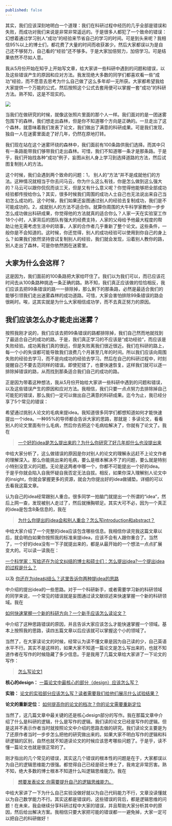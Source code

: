 ```yaml
---
published: false
---
```


其实，我们应该深刻地明白一个道理：我们在科研过程中经历的几乎全部是错误和失败，而成功对我们来说是非常非常遥远的。于是很多人都犯了一个致命的错误：幻想着通过学习别人“成功”的经验来节省自己的学习的时间。可是到头来呢？我相信95%以上的博士们，都花费了大量的时间而收获甚少。然后大家都误以为是自己还不够努力，自己看的“经验”还不够多。于是大家加倍努力，加倍学习。可是结果依然不尽如人意。

我从5月份开始在知乎上开始写文章，给大家讲一些科研中遇到的问题和错误，以及这些错误产生的原因和应对方法。我发现绝大多数的同学们都喜欢看一些“成功”经验，而不愿意去思考为什么自己做了这么多年却一无所获。大家都希望我给大家提供一个万能的公式，然后按照这个公式去套用便可以掌握一套“成功”的科研方法。熟不知，这是不现实的。

![]({{site.baseurl}}/images/14/aa.jpg)

当我们在做研究的时候，就像这张照片里面的那个人一样。我们面对的是一团迷雾包围下的森林，我们想走出森林，但是你不知道哪个方向是正确的。一旦走出了这个森林，就意味着我们发表了论文，我们做出了满意的科研成果。可是我们发现，独自一人在迷雾里面走了好几年，仍然在原地打转。

我们现在站在这个迷雾环绕的森林中，我们面前有100条路供我们选择。而其中只有一条路能带我们够带我们走出森林。可惜，我们不知道哪一条才是那条路。于是乎，我们开始找各种“成功”例子，妄图从别人身上学习到选择道路的方法，然后试图复制别人的方法。

这个时候，我们会遇到两个致命的问题：1， 别人的“方法“并不是成就他们的方法。这种情况就相当于你去问马云，你为什么这么有钱，你是怎么做到这么强大的？马云可以跟你侃侃而谈三天，但是又有什么意义呢？你觉得他能够把全部成功经验都传授给你么？其实，很多时候我们周围的成功人士自己也无法说出来自己当初怎么成功的。这个时候，我们如果还妄图通过别人的经验去复制成功，我们是不可能成功的。2，成就别人的方法不适合你。就算你周围的大牛科学家教你一步步怎么成功做出科研成果，你觉得他的方法就真的适合你么？人家一天在实验室工作18个小时，人家背后的团队有强大的经费支持，人家的父母给予他最大程度的帮助让他无需考虑生活中的琐事，人家的合作者几乎重新了整个论文。这些条件，一般你是不会知道的。这时候，你还觉得，别人的成功经验可以使用到你自己的身上么？如果我们依然坚持尝试复制别人的经验，我们就会发现，沿着别人教你的路，别人走出了森林，可是你依然困在迷雾里。

## 大家为什么会这样？
这是因为，我们面前的100条路把大家给吓住了。我们以为我们可以，而已应该花时间去从100条路种挑选一条正确的路。熟不知，我们真正应该做的恰恰相反，我们应该去把99条错误的路一一排除掉，那么剩下的那条路，必然是最适合我们的能够引领我们走出迷雾森林的成功道路。可惜，大家会害怕排除99条错误的路会很耗时。唉，这其实就是为什么大家相信成功学，而不去真正努力的原因。

## 我们应该怎么办才能走出迷雾？
按照我刚才说的，我们应该去把99条错误的路都排除掉，我们自己然而地就找到了最适合自己的成功的路。于是，我们真正学习的不应该是“成功经验“，而应该是失败经验。成功离我们真的很远，但是失败离我们很近很近。我们在科研的路上，每一个小的失误都可能导致我们浪费几个月甚至几年的时间。所以我们应该向周围失败的经验去学习，而不是向成功的经验去学习。然后在自己的科研过程中，时刻提醒自己不要去范同样的错误。即使犯错了，也要快速恢复。这样我们就可以逐一排除掉错误的路，从而找到那条适合我们自己的成功的路。

正是因为带着这种想法，我从5月份开始给大家讲一些科研中遇到的问题和错误，以及这些错误产生的原因和应对方法。我相信，我们只要一点点努力去排除掉自己可能犯的错误，那么我们一定可以做出自己满意的科研成果。迄今为止，我已经分享了5个常见的错误：

希望通过挑别人论文的毛病来提idea。我知道很多同学们都想知道如何才能快速提出一个idea。一种95%的导师都会告诉大家的思路，那就是：多读论文，看看别人的论文里面有什么毛病，然后你去把这个毛病给解决了，你就有了论文了。我在

> [一个好的idea是怎么提出来的？为什么你研究了好几年却什么也没提出来](https://scientist-with-logic.github.io/%E4%B8%80%E4%B8%AA%E5%A5%BD%E7%9A%84idea%E6%98%AF%E6%80%8E%E4%B9%88%E6%8F%90%E5%87%BA%E6%9D%A5%E7%9A%84-%E4%B8%BA%E4%BB%80%E4%B9%88%E4%BD%A0%E7%A0%94%E7%A9%B6%E4%BA%86%E5%A5%BD%E5%87%A0%E5%B9%B4%E5%8D%B4%E4%BB%80%E4%B9%88%E4%B9%9F%E6%B2%A1%E6%8F%90%E5%87%BA%E6%9D%A5/)

中给大家分析了，这么做错误的原因是你对别人的论文的理解永远赶不上论文作者的理解深入。那么你能挑出来的毛病，要么是根本解决不了的问题，要么就是特别小特别没意义的问题。无论是这两者中哪一个，你都不可能提出一个好的idea。于是乎你就会陷入自我怀疑自我否定无法自拔。相反，如果你深入理解别人论文中的insight，你就会掌握更多的资源，就会为你提出好的idea做铺垫。详细的可以去看我这篇文章。

认为自己的idea经常跟别人重合。很多同学一拍脑门就提出一个所谓的“idea“，然后上网一查，发现被别人走过了，然后就捶胸顿足。其实大可不必，因为一个真正的idea是包含8条信息的，我在

> [为什么你提出的idea会和别人重合？怎么写introduction和abstract？](https://scientist-with-logic.github.io/%E4%B8%BA%E4%BB%80%E4%B9%88%E4%BD%A0%E6%8F%90%E5%87%BA%E7%9A%84idea%E4%BC%9A%E5%92%8C%E5%88%AB%E4%BA%BA%E9%87%8D%E5%90%88-%E6%80%8E%E4%B9%88%E5%86%99introduction%E5%92%8Cabstract/)

中给大家介绍了一个完整的idea应该包含哪些信息。我相信你读完我这篇文章以后，就会明白如果你按照我的标准来提idea，应该不会有人跟你重合了。当然了，一个好的idea没有一下子就提出来的，都是从最开始的一个想法一点点扩展变大的。可以读一读我在：

[一个科学家：写给还在为论文纠结的博士和硕士们：怎么提出idea?一个提出idea的过程是什么？](https://zhuanlan.zhihu.com/p/376326025)

以及
[你还在为idea纠结么？这里告诉你两种提idea的思路](https://scientist-with-logic.github.io/%E4%BD%A0%E8%BF%98%E5%9C%A8%E4%B8%BAidea%E7%BA%A0%E7%BB%93%E4%B9%88-%E8%BF%99%E9%87%8C%E5%91%8A%E8%AF%89%E4%BD%A0%E4%B8%A4%E7%A7%8D%E6%8F%90idea%E7%9A%84%E6%80%9D%E8%B7%AF/)

中介绍的提出idea的一些思路。对于一个科研新手，或者需要学习新的科研领域的同学来说，一个常见的错误就是妄图通过读文献综述来快速掌握一个新的科研领域。我在

[如何快速掌握一个新的科研方向？一个新手应该怎么读论文？](https://scientist-with-logic.github.io/%E7%AD%94%E7%96%91-1-%E5%A6%82%E4%BD%95%E5%BF%AB%E9%80%9F%E6%8E%8C%E6%8F%A1%E4%B8%80%E4%B8%AA%E6%96%B0%E7%9A%84%E7%A7%91%E7%A0%94%E6%96%B9%E5%90%91-%E4%B8%80%E4%B8%AA%E6%96%B0%E6%89%8B%E5%BA%94%E8%AF%A5%E6%80%8E%E4%B9%88%E8%AF%BB%E8%AE%BA%E6%96%87/)

中介绍了这种思路错误的原因，并且告诉大家应该怎么才能快速掌握一个领域。基本上按照我的思路，读四五篇文章以后应该就可以掌握这个小的领域了。

当然了，在大家读论文的时候，经常认为读不懂文章是因为自己读的少，自己英语水平不行。其实不是这样的，如果大家不知道一篇论文是怎么写出来的，也就不知道作者在写作的时候隐藏了多少信息。于是我用了几篇文章给大家讲了一下论文的写作：

> [怎么写论文1](https://scientist-with-logic.github.io/%E6%80%8E%E4%B9%88%E5%86%99%E8%AE%BA%E6%96%871/)

**核心的design：** [一篇论文中最核心的部分（design）应该怎么写？](https://scientist-with-logic.github.io/%E4%B8%80%E7%AF%87%E8%AE%BA%E6%96%87%E4%B8%AD%E6%9C%80%E6%A0%B8%E5%BF%83%E7%9A%84%E9%83%A8%E5%88%86-design-%E5%BA%94%E8%AF%A5%E6%80%8E%E4%B9%88%E5%86%99-%E4%B8%BA%E4%BB%80%E4%B9%88%E8%AF%BB%E4%BA%86%E5%A4%A7%E9%87%8F%E7%9A%84%E6%96%87%E7%AB%A0%E5%8D%B4%E6%AF%AB%E6%97%A0%E6%94%B6%E8%8E%B7/)

**实验：** [论文的实验部分应该怎么写？读者需要我们给他们展示什么试验结果？](https://scientist-with-logic.github.io/%E8%AE%BA%E6%96%87%E7%9A%84%E5%AE%9E%E9%AA%8C%E9%83%A8%E5%88%86%E5%BA%94%E8%AF%A5%E6%80%8E%E4%B9%88%E5%86%99-%E8%AF%BB%E8%80%85%E9%9C%80%E8%A6%81%E6%88%91%E4%BB%AC%E7%BB%99%E4%BB%96%E4%BB%AC%E5%B1%95%E7%A4%BA%E4%BB%80%E4%B9%88%E8%AF%95%E9%AA%8C%E7%BB%93%E6%9E%9C/)

**论文的重新定位：** [如何提高你的论文的档次？你的论文需要重新定位](https://scientist-with-logic.github.io/%E5%A6%82%E4%BD%95%E6%8F%90%E9%AB%98%E4%BD%A0%E7%9A%84%E8%AE%BA%E6%96%87%E7%9A%84%E6%A1%A3%E6%AC%A1-%E4%BD%A0%E7%9A%84%E8%AE%BA%E6%96%87%E9%9C%80%E8%A6%81%E9%87%8D%E6%96%B0%E5%AE%9A%E4%BD%8D/)

当然了，这几篇文章中最关键的还是核心design部分的写作。我在那篇文章中介绍了什么是科研的逻辑，什么是写作的逻辑。我们读的论文已经是写作的逻辑。但是这并不表示作者当时就按照论文中介绍的思路去做的研究。我们读论文主要是为了还原作者当时一步步怎么把他的研究做出来的。如果大家不明白写作的逻辑和科研逻辑的区别，自然也就不知道读论文的时候应该思考哪些问题了。于是乎，读不懂一篇论文也就是很正常的了。

刚才指出的几个常见的错误，其实这几个错误的根本性的问题是在于，大家都误以为自己的逻辑思维能力很强。都觉得自己已经是硕士博士了，我肯定非常厉害。熟不知，绝大多数的博士根本不知道什么叫逻辑思维能力。我在

> [想要发表论文,你需要提升自己的逻辑思维能力。](https://scientist-with-logic.github.io/%E9%80%BB%E8%BE%91/)

中给大家讲了一下为什么自己实验没做好就以为自己代码能力不行，文章没读懂就以为自己数学能力不行。其实这都是错误的。这些错误的背后，都是逻辑思维的问题！在未来，我会继续分享科研过程中大家的错误，并且帮助大家分析其中的原因，然后给出解决方案。我相信只要大家把可能的错误都一一避免掉，大家一定可以把自己的科研做好！
